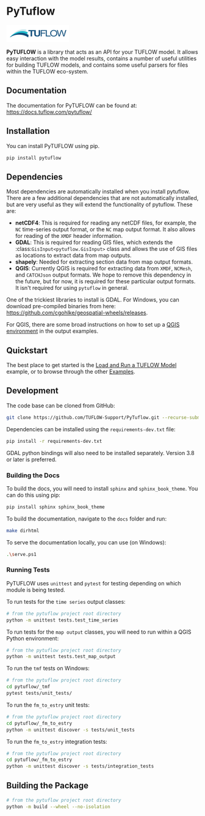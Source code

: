 # PyTuflow

![](docs/assets/TUFLOW.png)

**PyTUFLOW** is a library that acts as an API for your TUFLOW model. It allows easy interaction with the model results,
contains a number of useful utilities for building TUFLOW models, and contains some useful parsers for files within the
TUFLOW eco-system.

## Documentation

The documentation for PyTUFLOW can be found at: https://docs.tuflow.com/pytuflow/

## Installation

You can install PyTUFLOW using pip.

```bash
pip install pytuflow
```

## Dependencies

Most dependencies are automatically installed when you install pytuflow. There are a few additional dependencies
that are not automatically installed, but are very useful as they will extend the functionality of pytuflow. These
are:

- **netCDF4**: This is required for reading any netCDF files, for example, the ``NC`` time-series output format, or
  the ``NC`` map output format. It also allows for reading of the ``XMDF`` header information.
- **GDAL**: This is required for reading GIS files, which extends the :class:`GisInput<pytuflow.GisInput>` class and
  allows the use of GIS files as locations to extract data from map outputs.
- **shapely**: Needed for extracting section data from map output formats.
- **QGIS**: Currently QGIS is required for extracting data from `XMDF`, `NCMesh`,
  and `CATCHJson` output formats. We hope to remove this dependency in the future,
  but for now, it is required for these particular output formats. It isn't required for using ``pytuflow`` in general.

One of the trickiest libraries to install is GDAL. For Windows, you can download pre-compiled binaries from
here: https://github.com/cgohlke/geospatial-wheels/releases.

For QGIS, there are some broad instructions on how to set up a [QGIS environment](https://https://docs.tuflow.com/pytuflow/examples/working_with_tuflow_outputs/#qgis-environment) in the output examples.

## Quickstart

The best place to get started is the [Load and Run a TUFLOW Model](https://docs.tuflow.com/pytuflow/examples/tcf_load_and_run/) example, or to browse through the other
[Examples](https://docs.tuflow.com/pytuflow/examples/).

## Development

The code base can be cloned from GitHub:

```bash
git clone https://github.com/TUFLOW-Support/PyTuflow.git --recurse-submodules
```

Dependencies can be installed using the `requirements-dev.txt` file:

```bash
pip install -r requirements-dev.txt
```

GDAL python bindings will also need to be installed separately. Version 3.8 or later is preferred.

### Building the Docs

To build the docs, you will need to install `sphinx` and `sphinx_book_theme`. You can do this using pip:

```bash
pip install sphinx sphinx_book_theme
```

To build the documentation, navigate to the `docs` folder and run:

```bash
make dirhtml
```

To serve the documentation locally, you can use (on Windows):

```bash
.\serve.ps1
```

### Running Tests

PyTUFLOW uses `unittest` and `pytest` for testing depending on which module is being tested.

To run tests for the `time series` output classes:

```bash
# from the pytuflow project root directory
python -m unittest tests.test_time_series
```

To run tests for the `map output` classes, you will need to run within a QGIS Python environment:

```bash
# from the pytuflow project root directory
python -m unittest tests.test_map_output
```

To run the `tmf` tests on Windows:

```bash
# from the pytuflow project root directory
cd pytuflow/_tmf
pytest tests/unit_tests/
```

To run the `fm_to_estry` unit tests:

```bash
# from the pytuflow project root directory
cd pytuflow/_fm_to_estry
python -m unittest discover -s tests/unit_tests
```

To run the `fm_to_estry` integration tests:

```bash
# from the pytuflow project root directory
cd pytuflow/_fm_to_estry
python -m unittest discover -s tests/integration_tests
```

## Building the Package

```bash
# from the pytuflow project root directory
python -m build --wheel --no-isolation
```
